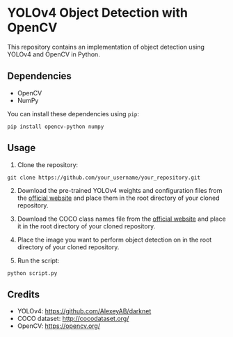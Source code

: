 # YOLOv4 Object Detection with OpenCV

This repository contains an implementation of object detection using YOLOv4 and OpenCV in Python.

## Dependencies

- OpenCV
- NumPy

You can install these dependencies using `pip`:

```pip install opencv-python numpy```

## Usage

1. Clone the repository:

```git clone https://github.com/your_username/your_repository.git```

2. Download the pre-trained YOLOv4 weights and configuration files from the [official website](https://github.com/AlexeyAB/darknet#pre-trained-models) and place them in the root directory of your cloned repository.

3. Download the COCO class names file from the [official website](https://github.com/pjreddie/darknet/blob/master/data/coco.names) and place it in the root directory of your cloned repository.

4. Place the image you want to perform object detection on in the root directory of your cloned repository.

5. Run the script:

```python script.py```


## Credits

- YOLOv4: https://github.com/AlexeyAB/darknet
- COCO dataset: http://cocodataset.org/
- OpenCV: https://opencv.org/





